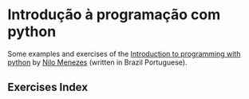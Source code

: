 # Introdução à programação com python

Some examples and exercises of the [Introduction to programming with python](https://python.nilo.pro.br/) by [Nilo Menezes](https://twitter.com/lskbr) (written in Brazil Portuguese).

## Exercises Index